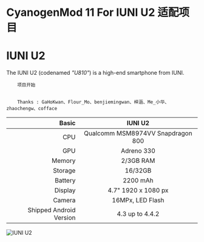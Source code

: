 # CyanogenMod 11 For IUNI U2 适配项目

IUNI U2
==============

The IUNI U2 (codenamed _"U810"_) is a high-end smartphone from IUNI.

		项目开始
		

		Thanks : GaHoKwan、Flour_Mo、benjiemingwan、梓涵、Me_小华、zhaochengw、cofface

Basic   | IUNI U2                           | 
-------:|:---------------------------------:|
CPU     | Qualcomm MSM8974VV Snapdragon 800 | 
GPU     | Adreno 330                        | 
Memory  | 2/3GB RAM                         |
Storage | 16/32GB                           |
Battery | 2200 mAh                          |
Display | 4.7" 1920 x 1080 px               |
Camera  | 16MPx, LED Flash                  |
Shipped Android Version | 4.3 up to 4.4.2   |
![IUNI U2](http://f.hiphotos.baidu.com/baike/c0%3Dbaike92%2C5%2C5%2C92%2C30/sign=109b8d4bd739b60059c307e588395e4f/71cf3bc79f3df8dcd4550139cf11728b47102829.jpg "IUNI U2")

